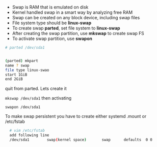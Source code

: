 * Swap is RAM that is emulated on disk
* Kernel handled swap in a smart way by analyzing free RAM
* Swap can be created on any block device, including swap files
* File system type should be **linux-swap**
* To create swap **parted**, set file system to **linux-swap**
* After creating the swap partition, use **mkswap** to create swap FS
* To activate swap partition, use **swapon**
```bash
# parted /dev/sda1


(parted) mkpart
name ? swap
file type linux-swao
start 1GiB
end 2GiB
```
quit from parted. Lets create it

`mkswap /dev/sda1` then activating

`swapon /dev/sda1`

To make swap persistent you have to create either systemd .mount or /etc/fstab

```bash
  # vim /etc/fstab
  add following line 
  /dev/sda1        swap(kernel space)       swap      defaults  0 0
```
